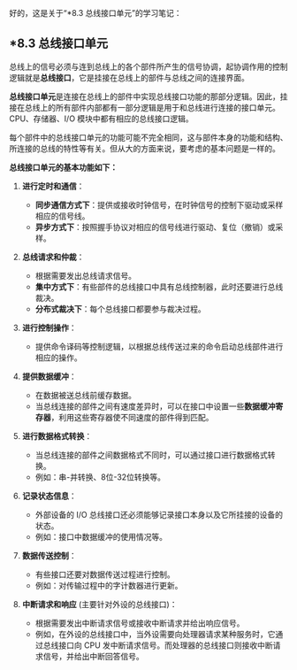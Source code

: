 好的，这是关于“*8.3 总线接口单元”的学习笔记：

## *8.3 总线接口单元

总线上的信号必须与连到总线上的各个部件所产生的信号协调，起协调作用的控制逻辑就是**总线接口**，它是挂接在总线上的部件与总线之间的连接界面。

**总线接口单元**是连接在总线上的部件中实现总线接口功能的那部分逻辑。因此，挂接在总线上的所有部件内部都有一部分逻辑是用于和总线进行连接的接口单元。CPU、存储器、I/O 模块中都有相应的总线接口逻辑。

每个部件中的总线接口单元的功能可能不完全相同，这与部件本身的功能和结构、所连接的总线的特性等有关。但从大的方面来说，要考虑的基本问题是一样的。

**总线接口单元的基本功能如下：**

1.  **进行定时和通信**：
    *   **同步通信方式下**：提供或接收时钟信号，在时钟信号的控制下驱动或采样相应的信号线。
    *   **异步方式下**：按照握手协议对相应的信号线进行驱动、复位（撤销）或采样。

2.  **总线请求和仲裁**：
    *   根据需要发出总线请求信号。
    *   **集中方式下**：有些部件的总线接口中具有总线控制器，此时还要进行总线裁决。
    *   **分布式裁决下**：每个总线接口都要参与裁决过程。

3.  **进行控制操作**：
    *   提供命令译码等控制逻辑，以根据总线传送过来的命令启动总线部件进行相应的操作。

4.  **提供数据缓冲**：
    *   在数据被送总线前缓存数据。
    *   当总线连接的部件之间有速度差异时，可以在接口中设置一些**数据缓冲寄存器**，利用这些寄存器使不同速度的部件得到匹配。

5.  **进行数据格式转换**：
    *   当总线连接的部件之间数据格式不同时，可以通过接口进行数据格式转换。
    *   例如：串-并转换、8位-32位转换等。

6.  **记录状态信息**：
    *   外部设备的 I/O 总线接口还必须能够记录接口本身以及它所挂接的设备的状态。
    *   例如：接口中数据缓冲的使用情况等。

7.  **数据传送控制**：
    *   有些接口还要对数据传送过程进行控制。
    *   例如：对传输过程中的字计数器进行更新。

8.  **中断请求和响应** (主要针对外设的总线接口)：
    *   根据需要发出中断请求信号或接收中断请求并给出响应信号。
    *   例如，在外设的总线接口中，当外设需要向处理器请求某种服务时，它通过总线接口向 CPU 发中断请求信号。而处理器的总线接口则接收中断请求信号，并给出中断回答信号。